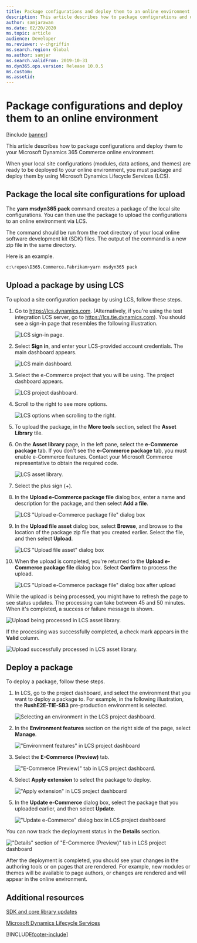 ```yaml
---
title: Package configurations and deploy them to an online environment
description: This article describes how to package configurations and deploy them to your Microsoft Dynamics 365 Commerce online environment.
author: samjarawan
ms.date: 02/20/2020
ms.topic: article
audience: Developer
ms.reviewer: v-chgriffin
ms.search.region: Global
ms.author: samjar
ms.search.validFrom: 2019-10-31
ms.dyn365.ops.version: Release 10.0.5
ms.custom: 
ms.assetid: 
---
```


# Package configurations and deploy them to an online environment

[!include [banner](../includes/banner.md)]

This article describes how to package configurations and deploy them to your Microsoft Dynamics 365 Commerce online environment.

When your local site configurations (modules, data actions, and themes) are ready to be deployed to your online environment, you must package and deploy them by using Microsoft Dynamics Lifecycle Services (LCS).

## Package the local site configurations for upload

The **yarn msdyn365 pack** command creates a package of the local site configurations. You can then use the package to upload the configurations to an online environment via LCS.

The command should be run from the root directory of your local online software development kit (SDK) files. The output of the command is a new zip file in the same directory.

Here is an example.

``` bash
c:\repos\D365.Commerce.Fabrikam>yarn msdyn365 pack
```

## Upload a package by using LCS

To upload a site configuration package by using LCS, follow these steps.

1. Go to <https://lcs.dynamics.com>. (Alternatively, if you're using the test integration LCS server, go to <https://lcs.tie.dynamics.com>). You should see a sign-in page that resembles the following illustration.

    ![LCS sign-in page.](media/lcs-deploy-1.png)

1. Select **Sign in**, and enter your LCS-provided account credentials. The main dashboard appears.

    ![LCS main dashboard.](media/lcs-deploy-2.png)

1. Select the e-Commerce project that you will be using. The project dashboard appears.

    ![LCS project dashboard.](media/lcs-deploy-3.png)

1. Scroll to the right to see more options.

    ![LCS options when scrolling to the right.](media/lcs-deploy-4.png)

1. To upload the package, in the **More tools** section, select the **Asset Library** tile.
1. On the **Asset library** page, in the left pane, select the **e-Commerce package** tab. If you don't see the **e-Commerce package** tab, you must enable e-Commerce features. Contact your Microsoft Commerce representative to obtain the required code.

    ![LCS asset library.](media/lcs-deploy-5.png)

1. Select the plus sign (+).
1. In the **Upload e-Commerce package file** dialog box, enter a name and description for the package, and then select **Add a file**.

    ![LCS "Upload e-Commerce package file" dialog box](media/lcs-deploy-6.png)

1. In the **Upload file asset** dialog box, select **Browse**, and browse to the location of the package zip file that you created earlier. Select the file, and then select **Upload**.

    ![LCS "Upload file asset" dialog box](media/lcs-deploy-7.png)

1. When the upload is completed, you're returned to the **Upload e-Commerce package file** dialog box. Select **Confirm** to process the upload.

    ![LCS "Upload e-Commerce package file" dialog box after upload](media/lcs-deploy-8.png)

While the upload is being processed, you might have to refresh the page to see status updates. The processing can take between 45 and 50 minutes. When it's completed, a success or failure message is shown.

![Upload being processed in LCS asset library.](media/lcs-deploy-9.png)

If the processing was successfully completed, a check mark appears in the **Valid** column.

![Upload successfully processed in LCS asset library.](media/lcs-deploy-10.png)

## Deploy a package

To deploy a package, follow these steps.

1. In LCS, go to the project dashboard, and select the environment that you want to deploy a package to. For example, in the following illustration, the **RushE2E-TIE-SB3** pre-production environment is selected.

    ![Selecting an environment in the LCS project dashboard.](media/lcs-deploy-11.png)

1. In the **Environment features** section on the right side of the page, select **Manage**.

    !["Environment features" in LCS project dashboard](media/lcs-deploy-12.png)

1. Select the **E-Commerce (Preview)** tab.

    !["E-Commerce (Preview)" tab in LCS project dashboard.](media/lcs-deploy-13.png)

1. Select **Apply extension** to select the package to deploy.

    !["Apply extension" in LCS project dashboard](media/lcs-deploy-14.png)

1. In the **Update e-Commerce** dialog box, select the package that you uploaded earlier, and then select **Update**.

    !["Update e-Commerce" dialog box in LCS project dashboard](media/lcs-deploy-15.png)

You can now track the deployment status in the **Details** section.

!["Details" section of "E-Commerce (Preview)" tab in LCS project dashboard](media/lcs-deploy-16.png)

After the deployment is completed, you should see your changes in the authoring tools or on pages that are rendered. For example, new modules or themes will be available to page authors, or changes are rendered and will appear in the online environment.

## Additional resources

[SDK and core library updates](sdk-updates.md)

[Microsoft Dynamics Lifecycle Services](https://lcs.dynamics.com/)


[!INCLUDE[footer-include](../../includes/footer-banner.md)]
